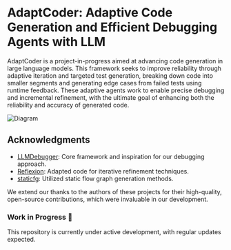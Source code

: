 # AdaptCoder: Adaptive Code Generation and Efficient Debugging Agents with LLM
AdaptCoder is a project-in-progress aimed at advancing code generation in large language models. This framework seeks to improve reliability through adaptive iteration and targeted test generation, breaking down code into smaller segments and generating edge cases from failed tests using runtime feedback. These adaptive agents work to enable precise debugging and incremental refinement, with the ultimate goal of enhancing both the reliability and accuracy of generated code.

![Diagram](https://github.com/user-attachments/assets/eabf02f0-cdab-4092-9a30-bc7120b1ae72)




## Acknowledgments

- [LLMDebugger](https://github.com/FloridSleeves/LLMDebugger): Core framework and inspiration for our debugging approach.
- [Reflexion](https://github.com/noahshinn024/reflexion): Adapted code for iterative refinement techniques.
- [staticfg](https://github.com/coetaur0/staticfg): Utilized static flow graph generation methods.

We extend our thanks to the authors of these projects for their high-quality, open-source contributions, which were invaluable in our development.

### Work in Progress 🚧

This repository is currently under active development, with regular updates expected.
